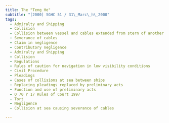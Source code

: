 ```yaml
---
title: The "Teng He"
subtitle: "[2000] SGHC 51 / 31\_Marc\_h\_2000"
tags:
  - Admiralty and Shipping
  - Collision
  - Collision between vessel and cables extended from stern of another ship
  - Severance of cables
  - Claim in negligence
  - Contributory negligence
  - Admiralty and Shipping
  - Collision
  - Regulations
  - Rules of caution for navigation in low visibility conditions
  - Civil Procedure
  - Pleadings
  - Cases of collisions at sea between ships
  - Replacing pleadings replaced by preliminary acts
  - Function and use of preliminary acts
  - O 70 r 17 Rules of Court 1997
  - Tort
  - Negligence
  - Collision at sea causing severance of cables

---
```


